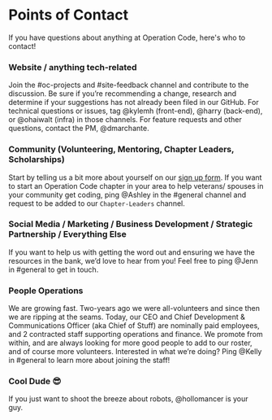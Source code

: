 # Points of Contact

If you have questions about anything at Operation Code, here's who to contact!

### Website / anything tech-related

Join the #oc-projects and #site-feedback channel and contribute to the discussion. Be sure if you’re recommending a change, research and determine if your suggestions has not already been filed in our GitHub. For technical questions or issues, tag @kylemh (front-end), @harry (back-end), or @ohaiwalt (infra) in those channels. For feature requests and other questions, contact the PM, @dmarchante.

### Community (Volunteering, Mentoring, Chapter Leaders, Scholarships)
Start by telling us a bit more about yourself on our [sign up form](http://op.co.de/volunteer). If you want to start an Operation Code chapter in your area to help veterans/ spouses in your community get coding, ping @Ashley in the #general channel and request to be added to our `Chapter-Leaders` channel.

### Social Media / Marketing / Business Development / Strategic Partnership / Everything Else

If you want to help us with getting the word out and ensuring we have the resources in the bank, we’d love to hear from you! Feel free to ping @Jenn in #general to get in touch.

### People Operations 

We are growing fast. Two-years ago we were all-volunteers and since then we are ripping at the seams. Today, our CEO and Chief Development & Communications Officer (aka Chief of Stuff) are nominally paid employees, and 2 contracted staff supporting operations and finance. We promote from within, and are always looking for more good people to add to our roster, and of course more volunteers. Interested in what we’re doing? Ping @Kelly in #general to learn more about joining the staff!

### Cool Dude :sunglasses:

If you just want to shoot the breeze about robots, @hollomancer is your guy.
